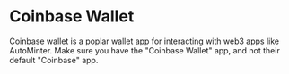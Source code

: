 # Coinbase Wallet

Coinbase wallet is a poplar wallet app for interacting with web3 apps like AutoMinter. Make sure you have the "Coinbase Wallet" app, and not their default "Coinbase" app.

